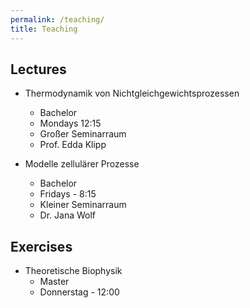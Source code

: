 ```yaml
---
permalink: /teaching/
title: Teaching
---
```



## Lectures

* Thermodynamik von Nichtgleichgewichtsprozessen
  * Bachelor
  * Mondays 12:15
  * Großer Seminarraum
  * Prof. Edda Klipp

* Modelle zellulärer Prozesse
  * Bachelor
  * Fridays - 8:15
  * Kleiner Seminarraum
  * Dr. Jana Wolf

## Exercises

* Theoretische Biophysik
  * Master
  * Donnerstag - 12:00